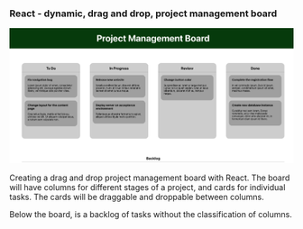 ### React - dynamic, drag and drop, project management board

![Image](./board.png)

Creating a drag and drop project management board with React. The board will have columns for different stages of a project, and cards for individual tasks. The cards will be draggable and droppable between columns.

Below the board, is a backlog of tasks without the classification of columns.